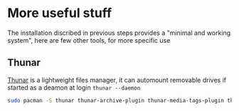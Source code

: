 # More useful stuff
The installation discribed in previous steps provides a "minimal and working system", here are few other tools, for more specific use
## Thunar
[Thunar](https://wiki.archlinux.org/index.php/Thunar) is a lightweight files manager, it can automount removable drives if started as a deamon at login ``thunar --daemon``
````bash
sudo pacman -S thunar thunar-archive-plugin thunar-media-tags-plugin thunar-volman
````
